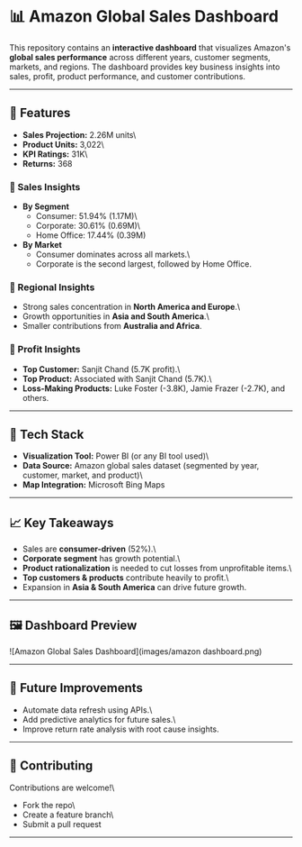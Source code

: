# 📊 Amazon Global Sales Dashboard

This repository contains an **interactive dashboard** that visualizes
Amazon's **global sales performance** across different years, customer
segments, markets, and regions. The dashboard provides key business
insights into sales, profit, product performance, and customer
contributions.

------------------------------------------------------------------------

## 🚀 Features

-   **Sales Projection:** 2.26M units\
-   **Product Units:** 3,022\
-   **KPI Ratings:** 31K\
-   **Returns:** 368

### 🔹 Sales Insights

-   **By Segment**
    -   Consumer: 51.94% (1.17M)\
    -   Corporate: 30.61% (0.69M)\
    -   Home Office: 17.44% (0.39M)
-   **By Market**
    -   Consumer dominates across all markets.\
    -   Corporate is the second largest, followed by Home Office.

### 🔹 Regional Insights

-   Strong sales concentration in **North America and Europe**.\
-   Growth opportunities in **Asia and South America**.\
-   Smaller contributions from **Australia and Africa**.

### 🔹 Profit Insights

-   **Top Customer:** Sanjit Chand (5.7K profit).\
-   **Top Product:** Associated with Sanjit Chand (5.7K).\
-   **Loss-Making Products:** Luke Foster (-3.8K), Jamie Frazer (-2.7K),
    and others.

------------------------------------------------------------------------

## 🧩 Tech Stack

-   **Visualization Tool:** Power BI (or any BI tool used)\
-   **Data Source:** Amazon global sales dataset (segmented by year,
    customer, market, and product)\
-   **Map Integration:** Microsoft Bing Maps

------------------------------------------------------------------------

## 📈 Key Takeaways

-   Sales are **consumer-driven** (52%).\
-   **Corporate segment** has growth potential.\
-   **Product rationalization** is needed to cut losses from
    unprofitable items.\
-   **Top customers & products** contribute heavily to profit.\
-   Expansion in **Asia & South America** can drive future growth.

------------------------------------------------------------------------
## 🖼 Dashboard Preview

![Amazon Global Sales Dashboard](images/amazon dashboard.png)

------------------------------------------------------------------------

## 🔮 Future Improvements

-   Automate data refresh using APIs.\
-   Add predictive analytics for future sales.\
-   Improve return rate analysis with root cause insights.

------------------------------------------------------------------------

## 🤝 Contributing

Contributions are welcome!\
- Fork the repo\
- Create a feature branch\
- Submit a pull request

------------------------------------------------------------------------